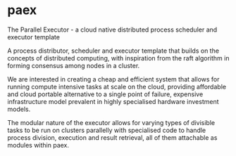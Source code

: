 # paex
The Parallel Executor - a cloud native distributed process scheduler and executor template

A process distributor, scheduler and executor template that builds on the concepts of distributed computing, with inspiration from the raft algorithm in forming consensus among nodes in a cluster.

We are interested in creating a cheap and efficient system that allows for running compute intensive tasks at scale on the cloud, providing affordable and cloud portable alternative to a single point of failure, expensive infrastructure model prevalent in highly specialised hardware investment models.

The modular nature of the executor allows for varying types of divisible tasks to be run on clusters parallelly with specialised code to handle process division, execution and result retrieval, all of them attachable as modules within paex.
